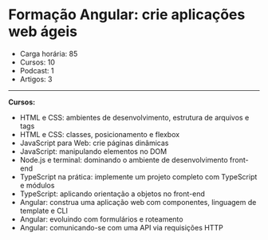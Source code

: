 # Formação Angular: crie aplicações web ágeis

* Carga horária: 85
* Cursos: 10
* Podcast: 1
* Artigos: 3

---

**Cursos:**

* HTML e CSS: ambientes de desenvolvimento, estrutura de arquivos e tags
* HTML e CSS: classes, posicionamento e flexbox
* JavaScript para Web: crie páginas dinâmicas
* JavaScript: manipulando elementos no DOM
* Node.js e terminal: dominando o ambiente de desenvolvimento front-end
* TypeScript na prática: implemente um projeto completo com TypeScript e módulos
* TypeScript: aplicando orientação a objetos no front-end
* Angular: construa uma aplicação web com componentes, linguagem de template e CLI
* Angular: evoluindo com formulários e roteamento
* Angular: comunicando-se com uma API via requisições HTTP 
